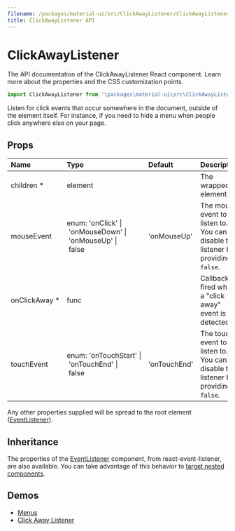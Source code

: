 ```yaml
---
filename: /packages/material-ui/src/ClickAwayListener/ClickAwayListener.js
title: ClickAwayListener API
---
```


<!--- This documentation is automatically generated, do not try to edit it. -->

# ClickAwayListener

<p class="description">The API documentation of the ClickAwayListener React component. Learn more about the properties and the CSS customization points.</p>

```js
import ClickAwayListener from '\packages\material-ui\src\ClickAwayListener\ClickAwayListener';
```

Listen for click events that occur somewhere in the document, outside of the element itself.
For instance, if you need to hide a menu when people click anywhere else on your page.

## Props

| Name | Type | Default | Description |
|:-----|:-----|:--------|:------------|
| <span class="prop-name required">children *</span> | <span class="prop-type">element</span> |   | The wrapped element. |
| <span class="prop-name">mouseEvent</span> | <span class="prop-type">enum:&nbsp;'onClick'&nbsp;&#124;<br>&nbsp;'onMouseDown'&nbsp;&#124;<br>&nbsp;'onMouseUp'&nbsp;&#124;<br>&nbsp;false<br></span> | <span class="prop-default">'onMouseUp'</span> | The mouse event to listen to. You can disable the listener by providing `false`. |
| <span class="prop-name required">onClickAway *</span> | <span class="prop-type">func</span> |   | Callback fired when a "click away" event is detected. |
| <span class="prop-name">touchEvent</span> | <span class="prop-type">enum:&nbsp;'onTouchStart'&nbsp;&#124;<br>&nbsp;'onTouchEnd'&nbsp;&#124;<br>&nbsp;false<br></span> | <span class="prop-default">'onTouchEnd'</span> | The touch event to listen to. You can disable the listener by providing `false`. |

Any other properties supplied will be spread to the root element ([EventListener](https://github.com/oliviertassinari/react-event-listener/)).

## Inheritance

The properties of the [EventListener](https://github.com/oliviertassinari/react-event-listener/) component, from react-event-listener, are also available.
You can take advantage of this behavior to [target nested components](/guides/api/#spread).

## Demos

- [Menus](/demos/menus/)
- [Click Away Listener](/utils/click-away-listener/)

